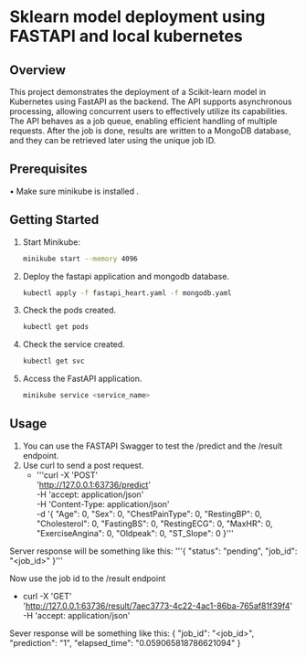 # Sklearn model deployment using FASTAPI and local kubernetes

## Overview
This project demonstrates the deployment of a Scikit-learn model in Kubernetes using FastAPI as the backend. The API supports asynchronous processing, allowing concurrent users to effectively utilize its capabilities. The API behaves as a job queue, enabling efficient handling of multiple requests. After the job is done, results are written to a MongoDB database, and they can be retrieved later using the unique job ID.

## Prerequisites
• Make sure minikube is installed .


## Getting Started

1. Start Minikube:

   ```bash
   minikube start --memory 4096
   ```
2. Deploy the fastapi application and mongodb database.

   ```bash
   kubectl apply -f fastapi_heart.yaml -f mongodb.yaml
   ```
4. Check the pods created.

   ```bash
   kubectl get pods
   ```
6. Check the service created.

   ```bash
   kubectl get svc
   ```
8. Access the FastAPI application.

   ```bash
   minikube service <service_name>
   ```

## Usage
1. You can use the FASTAPI Swagger to test the /predict and the /result endpoint.
2. Use curl to send a post request.
   - '''curl -X 'POST' \
  'http://127.0.0.1:63736/predict' \
  -H 'accept: application/json' \
  -H 'Content-Type: application/json' \
  -d '{
  "Age": 0,
  "Sex": 0,
  "ChestPainType": 0,
  "RestingBP": 0,
  "Cholesterol": 0,
  "FastingBS": 0,
  "RestingECG": 0,
  "MaxHR": 0,
  "ExerciseAngina": 0,
  "Oldpeak": 0,
  "ST_Slope": 0
  }'''

  Server response will be something like this:
  '''{
  "status": "pending",
  "job_id": "<job_id>"
  }'''

  Now use the job id to the /result endpoint
   - curl -X 'GET' \
  'http://127.0.0.1:63736/result/7aec3773-4c22-4ac1-86ba-765af81f39f4' \
  -H 'accept: application/json'

  Sever response will be something like this:
  {
  "job_id": "<job_id>",
  "prediction": "1",
  "elapsed_time": "0.059065818786621094"
 }
  
